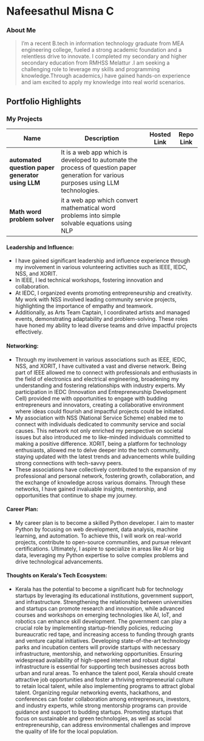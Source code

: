 # Nafeesathul Misna C

### About Me

> I’m a recent B.tech in information technology graduate from MEA engineering college, fueled a strong academic foundation and a relentless drive to innovate. I completed my secondary and higher secondary education from RMHSS Melattur .I am seeking a challenging role to leverage my skills and programming knowledge.Through academics,i have gained hands-on experience and iam excited to apply my knowledge into real world scenarios.


## Portfolio Highlights

### My Projects

| Name                | Description                                                               | Hosted Link                              | Repo Link                                                      |
|---------------------|---------------------------------------------------------------------------|------------------------------------------|----------------------------------------------------------------|
| **automated question paper generator using LLM**  | It is a web app which is developed to automate the process of question paper generation for various purposes using LLM technologies.                                            |     |             |
| **Math word problem solver**  | it a web app which convert mathematical word problems into simple solvable equations using NLP                                              |  |           |

#### Leadership and Influence:

- I have gained significant leadership and influence experience through my involvement in various volunteering activities such as IEEE, IEDC, NSS, and XORIT.
- In IEEE, I led technical workshops, fostering innovation and collaboration.
- At IEDC, I organized events promoting entrepreneurship and creativity. My work with NSS involved leading community service projects, highlighting the importance of empathy and teamwork.
- Additionally, as Arts Team Captain, I coordinated artists and managed events, demonstrating adaptability and problem-solving. These roles have honed my ability to lead diverse teams and drive impactful projects effectively.
#### Networking:

- Through my involvement in various associations such as IEEE, IEDC, NSS, and XORIT, I have cultivated a vast and diverse network. Being part of IEEE allowed me to connect with professionals and enthusiasts in the field of electronics and electrical engineering, broadening my understanding and fostering relationships with industry experts. My participation in IEDC (Innovation and Entrepreneurship Development Cell) provided me with opportunities to engage with budding entrepreneurs and innovators, creating a collaborative environment where ideas could flourish and impactful projects could be initiated.
- My association with NSS (National Service Scheme) enabled me to connect with individuals dedicated to community service and social causes. This network not only enriched my perspective on societal issues but also introduced me to like-minded individuals committed to making a positive difference. XORIT, being a platform for technology enthusiasts, allowed me to delve deeper into the tech community, staying updated with the latest trends and advancements while building strong connections with tech-savvy peers.
- These associations have collectively contributed to the expansion of my professional and personal network, fostering growth, collaboration, and the exchange of knowledge across various domains. Through these networks, I have gained invaluable insights, mentorship, and opportunities that continue to shape my journey.

#### Career Plan:

- My career plan is to become a skilled Python developer. I aim to master Python by focusing on web development, data analysis, machine learning, and automation. To achieve this, I will work on real-world projects, contribute to open-source communities, and pursue relevant certifications. Ultimately, I aspire to specialize in areas like AI or big data, leveraging my Python expertise to solve complex problems and drive technological advancements.
#### Thoughts on Kerala's Tech Ecosystem:

- Kerala has the potential to become a significant hub for technology startups by leveraging its educational institutions, government support, and infrastructure. Strengthening the relationship between universities and startups can promote research and innovation, while advanced courses and workshops on emerging technologies like AI, IoT, and robotics can enhance skill development. The government can play a crucial role by implementing startup-friendly policies, reducing bureaucratic red tape, and increasing access to funding through grants and venture capital initiatives. Developing state-of-the-art technology parks and incubation centers will provide startups with necessary infrastructure, mentorship, and networking opportunities. Ensuring widespread availability of high-speed internet and robust digital infrastructure is essential for supporting tech businesses across both urban and rural areas. To enhance the talent pool, Kerala should create attractive job opportunities and foster a thriving entrepreneurial culture to retain local talent, while also implementing programs to attract global talent. Organizing regular networking events, hackathons, and conferences can foster collaboration among entrepreneurs, investors, and industry experts, while strong mentorship programs can provide guidance and support to budding startups. Promoting startups that focus on sustainable and green technologies, as well as social entrepreneurship, can address environmental challenges and improve the quality of life for the local population.
